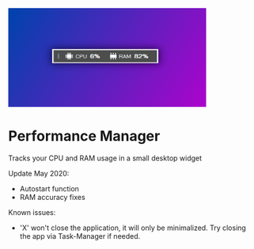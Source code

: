 <img src="thumbnail.png" width="400" height="200" />

# Performance Manager
Tracks your CPU and RAM usage in a small desktop widget

Update May 2020:
+ Autostart function
+ RAM accuracy fixes

Known issues:
+ 'X' won't close the application, it will only be minimalized. Try closing the app via Task-Manager if needed.
